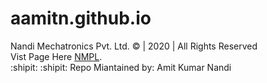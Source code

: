 # aamitn.github.io
Nandi Mechatronics Pvt. Ltd. © | 2020 | All Rights Reserved\
Vist Page Here [NMPL](https://nandimechatronics.me/).\
:shipit: :shipit:
Repo Miantained by: Amit Kumar Nandi
